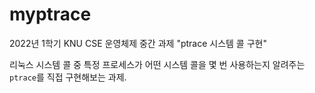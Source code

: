# myptrace
2022년 1학기 KNU CSE 운영체제 중간 과제 "ptrace 시스템 콜 구현"

리눅스 시스템 콜 중 특정 프로세스가 어떤 시스템 콜을 몇 번 사용하는지 알려주는 `ptrace`를 직접 구현해보는 과제.
